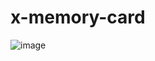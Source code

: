 # x-memory-card

![image](https://user-images.githubusercontent.com/28436794/30750896-f796dd9e-9fb7-11e7-8fb6-092bf391acae.png)